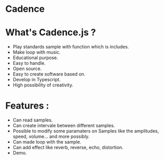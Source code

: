# Cadence

# What's Cadence.js ?
- Play standards sample with function which is includes.
- Make loop with music.
- Educational purpose.
- Easy to handle.
- Open source.
- Easy to create software based on.
- Develop in Typescript.
- High possibility of creativity.

# Features :
- Can read samples.
- Can create intervale between different samples.
- Possible to modify some paramaters on Samples like the amplitudes, speed, volume... and more possibly.
- Can made loop with the sample.
- Can add effect like reverb, reverse, echo, distortion.
- Demo.
